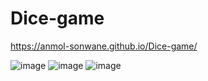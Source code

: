 # Dice-game 

https://anmol-sonwane.github.io/Dice-game/

![image](https://github.com/Anmol-Sonwane/Dice-game/assets/84391825/c31bc4ca-72b0-428d-bb15-49895de2707b)
![image](https://github.com/Anmol-Sonwane/Dice-game/assets/84391825/9d3914d8-15ae-4e3c-9a72-3829dba2eaf3)
![image](https://github.com/Anmol-Sonwane/Dice-game/assets/84391825/fe116c7b-445a-4355-998e-eb693e2ce1cb)





